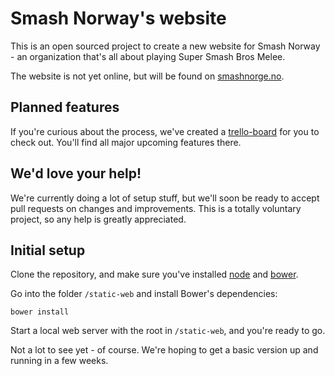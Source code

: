 # Smash Norway's website

This is an open sourced project to create a new website for Smash Norway - an organization that's all about playing
Super Smash Bros Melee.

The website is not yet online, but will be found on [smashnorge.no](http://www.smashnorge.no).

## Planned features

If you're curious about the process, we've created a [trello-board](https://trello.com/b/dZ7MlJDa/smash-norge) for you to check out. You'll find all major upcoming
features there.

## We'd love your help!

We're currently doing a lot of setup stuff, but we'll soon be ready to accept pull requests on changes and improvements.
This is a totally voluntary project, so any help is greatly appreciated.

## Initial setup

Clone the repository, and make sure you've installed [node](http://nodejs.org/) and [bower](http://bower.io/).

Go into the folder `/static-web` and install Bower's dependencies:

    bower install

Start a local web server with the root in `/static-web`, and you're ready to go.

Not a lot to see yet - of course. We're hoping to get a basic version up and running in a few weeks.